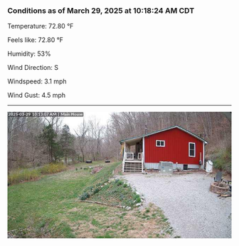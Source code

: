 ### Conditions as of March 29, 2025 at 10:18:24 AM CDT 

Temperature: 72.80 &deg;F

Feels like: 72.80 &deg;F

Humidity: 53%

Wind Direction: S

Windspeed: 3.1 mph

Wind Gust: 4.5 mph

---

<img src="./images/latest.jpeg"/>

